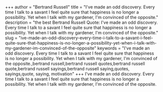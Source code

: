 +++
author = "Bertrand Russell"
title = "I've made an odd discovery. Every time I talk to a savant I feel quite sure that happiness is no longer a possibility. Yet when I talk with my gardener, I'm convinced of the opposite."
description = "the best Bertrand Russell Quote: I've made an odd discovery. Every time I talk to a savant I feel quite sure that happiness is no longer a possibility. Yet when I talk with my gardener, I'm convinced of the opposite."
slug = "ive-made-an-odd-discovery-every-time-i-talk-to-a-savant-i-feel-quite-sure-that-happiness-is-no-longer-a-possibility-yet-when-i-talk-with-my-gardener-im-convinced-of-the-opposite"
keywords = "I've made an odd discovery. Every time I talk to a savant I feel quite sure that happiness is no longer a possibility. Yet when I talk with my gardener, I'm convinced of the opposite.,bertrand russell,bertrand russell quotes,bertrand russell quote,bertrand russell sayings,bertrand russell saying,quotes, sayings,quote, saying, motivation"
+++
I've made an odd discovery. Every time I talk to a savant I feel quite sure that happiness is no longer a possibility. Yet when I talk with my gardener, I'm convinced of the opposite.

